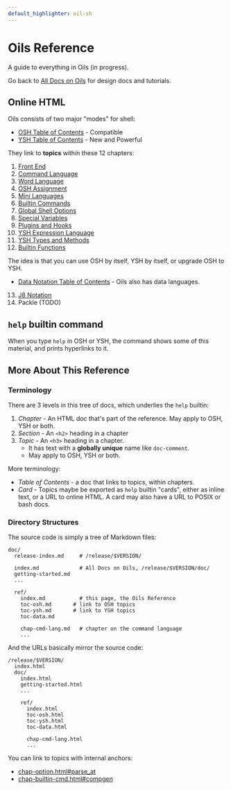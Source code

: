 ```yaml
---
default_highlighter: oil-sh
---
```


Oils Reference
=============

A guide to everything in Oils (in progress).

Go back to [All Docs on Oils](../index.html) for design docs and tutorials.

<div id="toc">
</div>

## Online HTML

Oils consists of two major "modes" for shell:

- [OSH Table of Contents](toc-osh.html) - Compatible
- [YSH Table of Contents](toc-ysh.html) - New and Powerful

They link to **topics** within these 12 chapters:

1. [Front End](chap-front-end.html)
1. [Command Language](chap-cmd-lang.html)
1. [Word Language](chap-word-lang.html)
1. [OSH Assignment](chap-osh-assign.html)
1. [Mini Languages](chap-mini-lang.html)
1. [Builtin Commands](chap-builtin-cmd.html)
1. [Global Shell Options](chap-option.html)
1. [Special Variables](chap-special-var.html)
1. [Plugins and Hooks](chap-plugin.html)
1. [YSH Expression Language](chap-expr-lang.html)
1. [YSH Types and Methods](chap-type-method.html)
1. [Builtin Functions](chap-builtin-func.html)

The idea is that you can use OSH by itself, YSH by itself, or upgrade OSH to
YSH.

- [Data Notation Table of Contents](toc-data.html) - Oils also has data languages.

13. [J8 Notation](chap-data-lang.html)
1. Packle (TODO)

## `help` builtin command

When you type `help` in OSH or YSH, the command shows some of this material,
and prints hyperlinks to it.

## More About This Reference

### Terminology

There are 3 levels in this tree of docs, which underlies the `help` builtin:

1. *Chapter* - An HTML doc that's part of the reference.  May apply to OSH, YSH
   or both.
1. *Section* - An `<h2>` heading in a chapter
1. *Topic* - An `<h3>` heading in a chapter.  
   - It has text with a **globally unique** name like `doc-comment`.
   - May apply to OSH, YSH or both.

More terminology:

- *Table of Contents* - a doc that links to topics, within chapters.
- *Card* - Topics maybe be exported as `help` builtin "cards", either as inline
  text, or a URL to online HTML.  A card may also have a URL to POSIX or bash
  docs.

### Directory Structures

The source code is simply a tree of Markdown files:

    doc/
      release-index.md     # /release/$VERSION/

      index.md             # All Docs on Oils, /release/$VERSION/doc/
      getting-started.md
      ...

      ref/
        index.md           # this page, the Oils Reference
        toc-osh.md       # link to OSH topics
        toc-ysh.md       # link to YSH topics
        toc-data.md

        chap-cmd-lang.md   # chapter on the command language
        ...


And the URLs basically mirror the source code:

    /release/$VERSION/
      index.html
      doc/
        index.html
        getting-started.html
        ...

        ref/
          index.html
          toc-osh.html
          toc-ysh.html
          toc-data.html

          chap-cmd-lang.html
          ...

You can link to topics with internal anchors:

- [chap-option.html#parse_at](chap-option.html#parse_at)
- [chap-builtin-cmd.html#compgen](chap-builtin-cmd.html#compgen)
